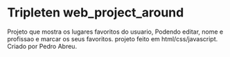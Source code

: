 # Tripleten web_project_around
Projeto que mostra os lugares favoritos do usuario,
Podendo editar, nome e profissao e marcar os seus favoritos.
projeto feito em html/css/javascript.
Criado por Pedro Abreu.
